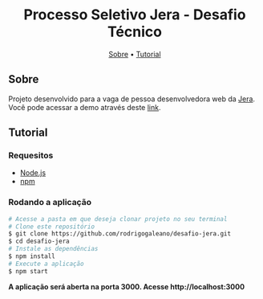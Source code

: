 <h1 align="center">Processo Seletivo Jera - Desafio Técnico</h1>

<p align="center">
  <a href="#sobre">Sobre</a> •
  <a href="#tutorial">Tutorial</a>
</p>

## Sobre

Projeto desenvolvido para a vaga de pessoa desenvolvedora web da [Jera](https://jera.com.br/). Você pode acessar a demo através deste [link](https://rodrigo-galeano-desafio-jera.vercel.app/).

## Tutorial

### Requesitos

- [Node.js](https://nodejs.org/en/)
- [npm](https://www.npmjs.com/package/npm)

### Rodando a aplicação

```bash
# Acesse a pasta em que deseja clonar projeto no seu terminal
# Clone este repositório
$ git clone https://github.com/rodrigogaleano/desafio-jera.git
$ cd desafio-jera
# Instale as dependências
$ npm install
# Execute a aplicação
$ npm start
```
**A aplicação será aberta na porta 3000. Acesse http://localhost:3000**
